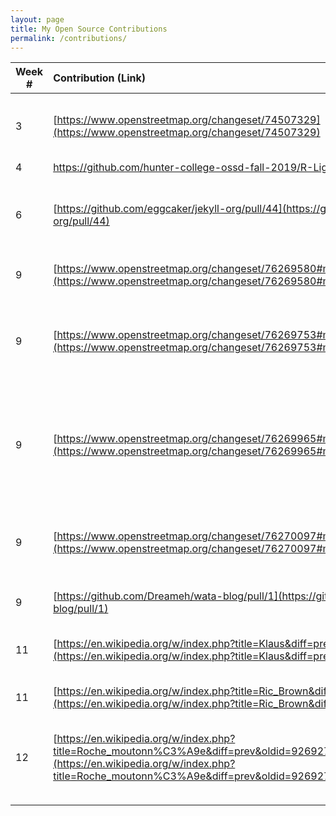 ```yaml
---
layout: page
title: My Open Source Contributions
permalink: /contributions/
---
```


<!--
Type of the contribution should be "Wikipedia edit", "OpenStreet Map feature", "Project Documentation", "Project Code", "Blog Edit", etc.

The description should include a brief summary of what you did.

Replace the first row below with your contribution.

-->





| Week #       | Contribution (Link)  | Type  | Description |
|---|:---|:---|:---|
|  3   | [https://www.openstreetmap.org/changeset/74507329](https://www.openstreetmap.org/changeset/74507329)  | OpenStreet Map feature | I updated info about a gast station's ownership (Gulf -> BP) |
|  4   | [https://github.com/hunter-college-ossd-fall-2019/R-Ligier-weekly/pull/2 ](https://github.com/hunter-college-ossd-fall-2019/R-Ligier-weekly/pull/2 ) | Blog | Fixed typos |
|  6   | [https://github.com/eggcaker/jekyll-org/pull/44](https://github.com/eggcaker/jekyll-org/pull/44)  | Project Code  | added support for a jekyll categories, made parsing for 'truer' booleans |
|  9   | [https://www.openstreetmap.org/changeset/76269580#map=18/40.73492/-73.72591](https://www.openstreetmap.org/changeset/76269580#map=18/40.73492/-73.72591) | OpenStreet Map feature | Added stop sign |
|  9   | [https://www.openstreetmap.org/changeset/76269753#map=19/40.73368/-73.72456](https://www.openstreetmap.org/changeset/76269753#map=19/40.73368/-73.72456) | OpenStreet Map feature | Added Delta Adjustment Co. Inc. and had to move points as the order appears in real life |
|  9   | [https://www.openstreetmap.org/changeset/76269965#map=18/40.73695/-73.72780](https://www.openstreetmap.org/changeset/76269965#map=18/40.73695/-73.72780) | OpenStreet Map feature | Disconnected roads since there is a dead end. It's a fenced off community with no entrance on this side |
|  9   | [https://www.openstreetmap.org/changeset/76270097#map=19/40.73561/-73.72540](https://www.openstreetmap.org/changeset/76270097#map=19/40.73561/-73.72540) | OpenStreet Map feature | Added 2 stop signs since it made more sense than one with both ways |
|  9   | [https://github.com/Dreameh/wata-blog/pull/1](https://github.com/Dreameh/wata-blog/pull/1) | Project Code | Prefer dark theme if not specified |
| 11 | [https://en.wikipedia.org/w/index.php?title=Klaus&diff=prev&oldid=926079309](https://en.wikipedia.org/w/index.php?title=Klaus&diff=prev&oldid=926079309) | Wikipedia Edit | Added hyperlink and fixed a hyperlink |
| 11 | [https://en.wikipedia.org/w/index.php?title=Ric_Brown&diff=prev&oldid=926082870](https://en.wikipedia.org/w/index.php?title=Ric_Brown&diff=prev&oldid=926082870) | Wikipedia Edit | Replaced broken internal link |
| 12 | [https://en.wikipedia.org/w/index.php?title=Roche_moutonn%C3%A9e&diff=prev&oldid=926927860](https://en.wikipedia.org/w/index.php?title=Roche_moutonn%C3%A9e&diff=prev&oldid=926927860) | Wikipedia Edit | Added clarification that a literal translation causes misconception|
|      |     |   |  |
|      |     |   |  |
